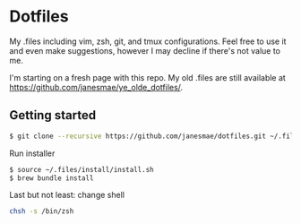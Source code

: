 # Dotfiles

My .files including vim, zsh, git, and tmux configurations. Feel free to use it
and even make suggestions, however I may decline if there's not value to me. 

I'm starting on a fresh page with this repo. My old .files are still available 
at https://github.com/janesmae/ye_olde_dotfiles/.

## Getting started

```sh
$ git clone --recursive https://github.com/janesmae/dotfiles.git ~/.files
```

Run installer

```sh
$ source ~/.files/install/install.sh
$ brew bundle install
```

Last but not least: change shell

```sh
chsh -s /bin/zsh
```
